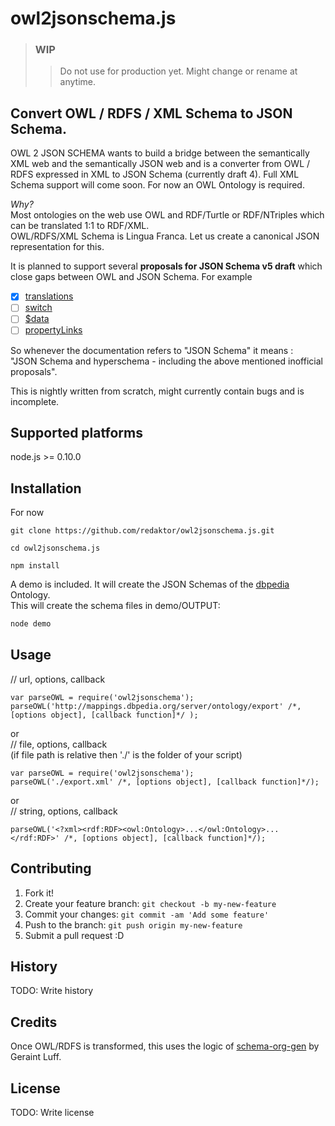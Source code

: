 # owl2jsonschema.js
> ### **WIP**
> > Do not use for production yet. Might change or rename at anytime.
>

Convert OWL / RDFS / XML Schema to JSON Schema.
---

OWL 2 JSON SCHEMA wants to build a bridge between the semantically XML web and the semantically JSON web and is a converter from OWL / RDFS expressed in XML to JSON Schema (currently draft 4).
Full XML Schema support will come soon. For now an OWL Ontology is required.

*Why?* <br/>
Most ontologies on the web use OWL and RDF/Turtle or RDF/NTriples which can be translated 1:1 to RDF/XML. <br />
OWL/RDFS/XML Schema is Lingua Franca. Let us create a canonical JSON representation for this.

It is planned to support several **proposals for JSON Schema v5 draft** which close gaps between OWL and JSON Schema. For example <br/>
- [x] [translations](https://github.com/json-schema/json-schema/wiki/translations-(v5-proposal))
- [ ] [switch](https://github.com/json-schema/json-schema/wiki/switch-(v5-proposal))
- [ ] [$data](https://github.com/json-schema/json-schema/wiki/%24data-(v5-proposal))
- [ ] [propertyLinks](https://github.com/json-schema/json-schema/wiki/propertyLinks-(v5-proposal))

So whenever the documentation refers to "JSON Schema" it means :<br/>
"JSON Schema and hyperschema - including the above mentioned inofficial proposals".

This is nightly written from scratch, might currently contain bugs and is incomplete.<br/>
 
## Supported platforms

node.js >= 0.10.0

## Installation
 
For now <br/>
```
git clone https://github.com/redaktor/owl2jsonschema.js.git
```

```
cd owl2jsonschema.js
```

```
npm install
```
 A demo is included. It will create the JSON Schemas of the [dbpedia](http://dbpedia.org/About) Ontology.<br/> This will create the schema files in demo/OUTPUT:

```javascript
node demo
```

## Usage
// url, options, callback
```
var parseOWL = require('owl2jsonschema');
parseOWL('http://mappings.dbpedia.org/server/ontology/export' /*, [options object], [callback function]*/ );
```
or<br/>
// file, options, callback<br/>
(if file path is relative then './' is the folder of your script)
```
var parseOWL = require('owl2jsonschema');
parseOWL('./export.xml' /*, [options object], [callback function]*/);
```
or<br/>
// string, options, callback
```
parseOWL('<?xml><rdf:RDF><owl:Ontology>...</owl:Ontology>...</rdf:RDF>' /*, [options object], [callback function]*/);
 ```
 
## Contributing
 
1. Fork it!
2. Create your feature branch: `git checkout -b my-new-feature`
3. Commit your changes: `git commit -am 'Add some feature'`
4. Push to the branch: `git push origin my-new-feature`
5. Submit a pull request :D
 
## History
 
TODO: Write history
 
## Credits
 
Once OWL/RDFS is transformed, this uses the logic of [schema-org-gen](https://github.com/geraintluff/schema-org-gen) by Geraint Luff.
 
## License
 
TODO: Write license
